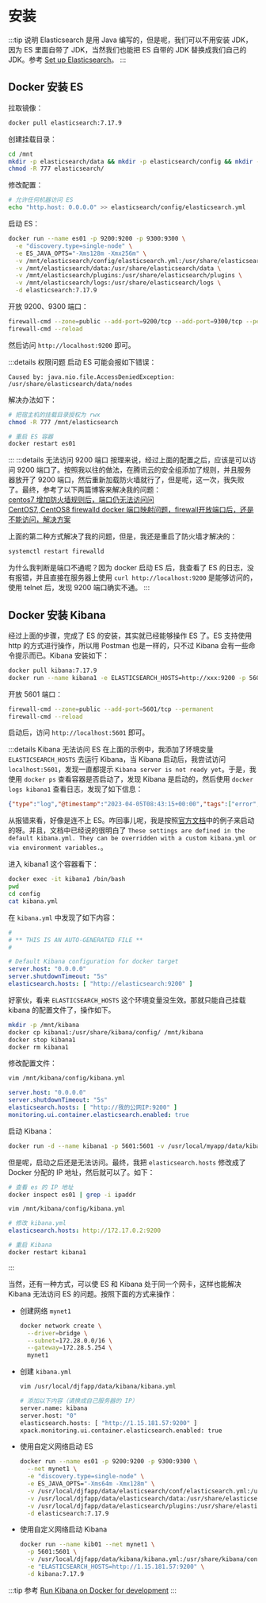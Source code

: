 # 安装

:::tip 说明
Elasticsearch 是用 Java 编写的，但是呢，我们可以不用安装 JDK，因为 ES 里面自带了 JDK，当然我们也能把 ES 自带的 JDK 替换成我们自己的 JDK。参考 [Set up Elasticsearch](https://www.elastic.co/guide/en/elasticsearch/reference/7.17/setup.html)。
:::

## Docker 安装 ES

拉取镜像：
```sh
docker pull elasticsearch:7.17.9
```
创建挂载目录：
```sh
cd /mnt
mkdir -p elasticsearch/data && mkdir -p elasticsearch/config && mkdir -p elasticsearch/plugins && mkdir -p elasticsearch/logs
chmod -R 777 elasticsearch/
```
修改配置：
```sh
# 允许任何机器访问 ES
echo "http.host: 0.0.0.0" >> elasticsearch/config/elasticsearch.yml
```
启动 ES：
```sh
docker run --name es01 -p 9200:9200 -p 9300:9300 \
  -e "discovery.type=single-node" \
  -e ES_JAVA_OPTS="-Xms128m -Xmx256m" \
  -v /mnt/elasticsearch/config/elasticsearch.yml:/usr/share/elasticsearch/config/elasticsearch.yml \
  -v /mnt/elasticsearch/data:/usr/share/elasticsearch/data \
  -v /mnt/elasticsearch/plugins:/usr/share/elasticsearch/plugins \
  -v /mnt/elasticsearch/logs:/usr/share/elasticsearch/logs \
  -d elasticsearch:7.17.9
```
开放 9200、9300 端口：
```sh
firewall-cmd --zone=public --add-port=9200/tcp --add-port=9300/tcp --permanent
firewall-cmd --reload
```

然后访问 `http://localhost:9200` 即可。

:::details 权限问题
启动 ES 可能会报如下错误：
```
Caused by: java.nio.file.AccessDeniedException: /usr/share/elasticsearch/data/nodes
```
解决办法如下：
```sh
# 把宿主机的挂载目录授权为 rwx
chmod -R 777 /mnt/elasticsearch

# 重启 ES 容器
docker restart es01
```
:::
:::details 无法访问 9200 端口
按理来说，经过上面的配置之后，应该是可以访问 9200 端口了。按照我以往的做法，在腾讯云的安全组添加了规则，并且服务器放开了 9200 端口，然后重新加载防火墙就行了，但是呢，这一次，我失败了。最终，参考了以下两篇博客来解决我的问题：  
[centos7 增加防火墙规则后，端口仍无法访问问](https://juejin.cn/post/6994345844635861023)  
[CentOS7, CentOS8 firewalld docker 端口映射问题，firewall开放端口后，还是不能访问，解决方案](https://blog.csdn.net/SB_YYGY_FHVK/article/details/103652125)

上面的第二种方式解决了我的问题，但是，我还是重启了防火墙才解决的：
```sh
systemctl restart firewalld
```
为什么我判断是端口不通呢？因为 docker 启动 ES 后，我查看了 ES 的日志，没有报错，并且直接在服务器上使用 `curl http://localhost:9200` 是能够访问的，使用 telnet 后，发现 9200 端口确实不通。
:::

## Docker 安装 Kibana

经过上面的步骤，完成了 ES 的安装，其实就已经能够操作 ES 了。ES 支持使用 http 的方式进行操作，所以用 Postman 也是一样的，只不过 Kibana 会有一些命令提示而已。Kibana 安装如下：
```sh
docker pull kibana:7.17.9
docker run --name kibana1 -e ELASTICSEARCH_HOSTS=http://xxx:9200 -p 5601:5601 -d kibana:7.17.9
```
开放 5601 端口：
```sh
firewall-cmd --zone=public --add-port=5601/tcp --permanent
firewall-cmd --reload
```
启动后，访问 `http://localhost:5601` 即可。

:::details Kibana 无法访问 ES
在上面的示例中，我添加了环境变量 `ELASTICSEARCH_HOSTS` 去运行 Kibana，当 Kibana 启动后，我尝试访问 `localhost:5601`，发现一直都提示 `Kibana server is not ready yet`。于是，我使用 `docker ps` 查看容器是否启动了，发现 Kibana 是启动的，然后使用 `docker logs kibana1` 查看日志，发现了如下信息：
```json
{"type":"log","@timestamp":"2023-04-05T08:43:15+00:00","tags":["error","elasticsearch-service"],"pid":7,"message":"Unable to retrieve version information from Elasticsearch nodes. Request timed out"}
```
从报错来看，好像是连不上 ES。咋回事儿呢，我是按照[官方文档](https://www.elastic.co/guide/en/kibana/current/docker.html)中的例子来启动的呀。并且，文档中已经说的很明白了 `These settings are defined in the default kibana.yml. They can be overridden with a custom kibana.yml or via environment variables.`。

进入 kibana1 这个容器看下：
```sh
docker exec -it kibana1 /bin/bash
pwd
cd config
cat kibana.yml
```
在 `kibana.yml` 中发现了如下内容：
```yaml
#
# ** THIS IS AN AUTO-GENERATED FILE **
#

# Default Kibana configuration for docker target
server.host: "0.0.0.0"
server.shutdownTimeout: "5s"
elasticsearch.hosts: [ "http://elasticsearch:9200" ]
```
好家伙，看来 `ELASTICSEARCH_HOSTS` 这个环境变量没生效。那就只能自己挂载 kibana 的配置文件了，操作如下。
```sh
mkdir -p /mnt/kibana
docker cp kibana1:/usr/share/kibana/config/ /mnt/kibana
docker stop kibana1
docker rm kibana1
```
修改配置文件：
```sh
vim /mnt/kibana/config/kibana.yml
```
```yml
server.host: "0.0.0.0"
server.shutdownTimeout: "5s"
elasticsearch.hosts: [ "http://我的公网IP:9200" ]
monitoring.ui.container.elasticsearch.enabled: true
```
启动 Kibana：
```sh
docker run -d --name kibana1 -p 5601:5601 -v /usr/local/myapp/data/kibana/config:/usr/share/kibana/config kibana:7.17.9
```
但是呢，启动之后还是无法访问。最终，我把 `elasticsearch.hosts` 修改成了 Docker 分配的 IP 地址，然后就可以了。如下：
```sh
# 查看 es 的 IP 地址
docker inspect es01 | grep -i ipaddr
```
```sh
vim /mnt/kibana/config/kibana.yml
```
```yml
# 修改 kibana.yml
elasticsearch.hosts: http://172.17.0.2:9200
```
```sh
# 重启 Kibana
docker restart kibana1
```
:::

当然，还有一种方式，可以使 ES 和 Kibana 处于同一个网卡，这样也能解决 Kibana 无法访问 ES 的问题。按照下面的方式来操作：

- 创建网络 `mynet1`

  ```sh
  docker network create \
    --driver=bridge \
    --subnet=172.28.0.0/16 \
    --gateway=172.28.5.254 \
    mynet1
  ```

- 创建 `kibana.yml`

  ```sh
  vim /usr/local/djfapp/data/kibana/kibana.yml

  # 添加以下内容（请换成自己服务器的 IP）
  server.name: kibana
  server.host: "0"
  elasticsearch.hosts: [ "http://1.15.181.57:9200" ]
  xpack.monitoring.ui.container.elasticsearch.enabled: true
  ```

- 使用自定义网络启动 ES

  ```sh
  docker run --name es01 -p 9200:9200 -p 9300:9300 \
    --net mynet1 \
    -e "discovery.type=single-node" \
    -e ES_JAVA_OPTS="-Xms64m -Xmx128m" \
    -v /usr/local/djfapp/data/elasticsearch/conf/elasticsearch.yml:/usr/share/elasticsearch/config/elasticsearch.yml \
    -v /usr/local/djfapp/data/elasticsearch/data:/usr/share/elasticsearch/data \
    -v /usr/local/djfapp/data/elasticsearch/plugins:/usr/share/elasticsearch/plugins \
    -d elasticsearch:7.17.9
  ```
  
- 使用自定义网络启动 Kibana

  ```sh
  docker run --name kib01 --net mynet1 \
    -p 5601:5601 \
    -v /usr/local/djfapp/data/kibana/kibana.yml:/usr/share/kibana/config/kibana.yml \
    -e "ELASTICSEARCH_HOSTS=http://1.15.181.57:9200" \
    -d kibana:7.17.9
  ```

:::tip 参考
[Run Kibana on Docker for development](https://www.elastic.co/guide/en/kibana/current/docker.html)
:::
